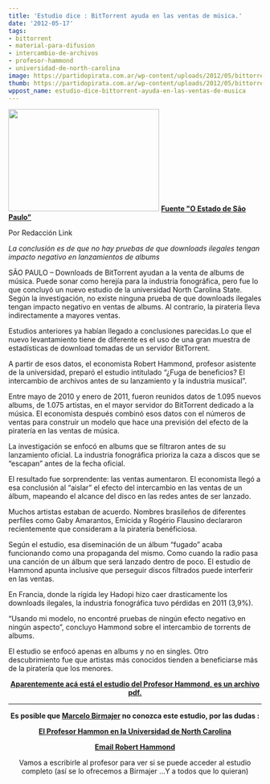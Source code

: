 ```yaml
---
title: 'Estudio dice : BitTorrent ayuda en las ventas de música.'
date: '2012-05-17'
tags:
- bittorrent
- material-para-difusion
- intercambio-de-archivos
- profesor-hammond
- universidad-de-north-carolina
image: https://partidopirata.com.ar/wp-content/uploads/2012/05/bittorrentlogo390.jpg
thumb: https://partidopirata.com.ar/wp-content/uploads/2012/05/bittorrentlogo390-150x150.jpg
wppost_name: estudio-dice-bittorrent-ayuda-en-las-ventas-de-musica
---
```


<a href="https://partidopirata.com.ar/wp-content/uploads/2012/05/bittorrentlogo390.jpg"><img class="alignright size-medium wp-image-4480" title="bittorrentlogo390" src="https://partidopirata.com.ar/wp-content/uploads/2012/05/bittorrentlogo390-300x203.jpg" alt="" width="300" height="203" /></a>
<strong><a href="http://blogs.estadao.com.br/link/bittorrent-ajuda-vendas-de-musica-diz-estudo/" target="_blank">Fuente "O Estado de São Paulo"</a></strong>

Por Redacción Link

<em>La conclusión es de que no hay pruebas de que downloads ilegales tengan impacto negativo en lanzamientos de albums</em>

SÃO PAULO – Downloads de BitTorrent ayudan a la venta de albums de música. Puede sonar como herejía para la industria fonográfica, pero fue lo que concluyó un nuevo estudio de la universidad North Carolina State. Según la investigación, no existe ninguna prueba de que downloads ilegales tengan impacto negativo en ventas de albums. Al contrario, la pirateria lleva indirectamente a mayores ventas.

Estudios anteriores ya habían llegado a conclusiones parecidas.Lo que el nuevo levantamiento tiene de diferente es el uso de una gran muestra de estadísticas de download tomadas de un servidor BitTorrent.

A partir de esos datos, el economista Robert Hammond, profesor asistente de la universidad, preparó el estudio intitulado “¿Fuga de beneficios? El intercambio de archivos antes de su lanzamiento y la industria musical”.

Entre mayo de 2010 y enero de 2011, fueron reunidos datos de 1.095 nuevos albums, de 1.075 artistas, en el mayor servidor do BitTorrent dedicado a la música. El economista después combinó esos datos con el números de ventas para construir un modelo que hace una previsión del efecto de la piratería en las ventas de música.

La investigación se enfocó en albums que se filtraron antes de su lanzamiento oficial. La industria fonográfica prioriza la caza a discos que se “escapan” antes de la fecha oficial.

El resultado fue sorprendente: las ventas aumentaron. El economista llegó a esa conclusión al “aislar” el efecto del intercambio en las ventas de un álbum, mapeando el alcance del disco en las redes antes de ser lanzado.

Muchos artistas estaban de acuerdo. Nombres brasileños de diferentes perfiles como Gaby Amarantos, Emicida y Rogério Flausino declararon recientemente que consideram a la piratería benéficiosa.

Según el estudio, esa diseminación de un álbum “fugado” acaba funcionando como una propaganda del mismo. Como cuando la radio pasa una canción de un álbum que será lanzado dentro de poco. El estudio de Hammond apunta inclusive que perseguir discos filtrados puede interferir en las ventas.

En Francia, donde la rígida ley Hadopi hizo caer drasticamente los downloads ilegales, la industria fonográfica tuvo pérdidas en 2011 (3,9%).

“Usando mi modelo, no encontré pruebas de ningún efecto negativo en ningún aspecto”, concluyo Hammond sobre el intercambio de torrents de albums.
<p style="text-align: left;">El estudio se enfocó apenas en albums y no en singles. Otro descubrimiento fue que artistas más conocidos tienden a beneficiarse más de la piratería que los menores.</p>
<p style="text-align: center;">
<strong><a href="http://www4.ncsu.edu/~rghammon/Hammond_File_Sharing_Leak.pdf" target="_blank">Aparentemente acá está el estudio del Profesor Hammond, es un archivo pdf.</a></strong></p>


<hr />
<p style="text-align: center;"><strong>Es posible que <a href="https://partidopirata.com.ar/4282/debate-entre-beatriz-busaniche-y-marcelo-birmajer-en-el-programa-de-radio-de-jorge-lanata" target="_blank">Marcelo Birmajer</a> no conozca este estudio, por las dudas :</strong></p>
<p style="text-align: center;"><strong><a href="http://www.poole.ncsu.edu/index-exp.php/directory/dossier/robert-hammond/" target="_blank">El Profesor Hammon en la Universidad de North Carolina</a></strong></p>
<p style="text-align: center;"><strong><a href="mailto:robert_hammond@ncsu.edu">Email Robert Hammond</a></strong></p>
<p style="text-align: center;">Vamos a escribirle al profesor para ver si se puede acceder al estudio completo (así se lo ofrecemos a Birmajer ...Y a todos que lo quieran)</p>

